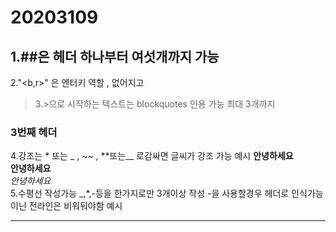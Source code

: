 # 20203109<br>
## 1.##은 헤더 하나부터 여섯개까지 가능 <br>
2."<b,r>" 은 엔터키 역할 , 없어지고  <br>
> 3.>으로 시작하는 텍스트는 blockquotes 인용 가능 최대 3개까지<br>
###  3번째 헤더 <br>
4.강조는 * 또는 _ , ~~ , **또는__ 로감싸면 글씨가 강조 가능 예시 __안녕하세요__ <br>
**안녕하세요** <br>
  _안녕하세요_ <br>
5.수평선 작성가능 _,*,-등을 한가지로만 3개이상 작성 -을 사용할경우  헤더로  인식가능이닌 전라인은 비워둬야함
예시 <br>
* * *
